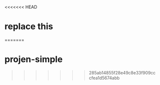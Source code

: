 <<<<<<< HEAD
# replace this
=======
# projen-simple
>>>>>>> 285ab14855f28e49c8e33f909cccfea1d5674abb

